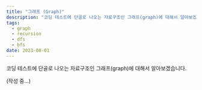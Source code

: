 ```yaml
---
title: "그래프 (Graph)"
description: "코딩 테스트에 단골로 나오는 자료구조인 그래프(graph)에 대해서 알아보겠습니다."
tags:
  - graph
  - recursion
  - dfs
  - bfs
date: 2023-08-01
---
```


코딩 테스트에 단골로 나오는 자료구조인 그래프(graph)에 대해서 알아보겠습니다.

(작성 중...)
